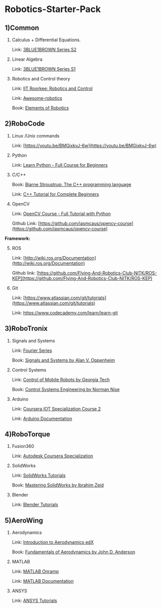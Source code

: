 # **Robotics-Starter-Pack**

## 1)Common

1. Calculus + Differential Equations.

    Link: [3BLUE1BROWN Series S2](https://youtu.be/WUvTyaaNkzM)

2. Linear Algebra

    Link: [3BLUE1BROWN Series S1](https://youtu.be/fNk_zzaMoSs)

3. Robotics and Control theory

    Link: [IIT Roorkee: Robotics and Control](http://bit.ly/3bJUiia)

    Link: [Awesome-robotics](https://github.com/kiloreux/awesome-robotics)

    Book: [Elements of Robotics](https://www.amazon.com/Elements-Robotics-Mordechai-Ben-Ari/dp/3319625322)

## 2)RoboCode

1. Linux /Unix commands

    Link: [https://youtu.be/BMGixkvJ-6w](https://youtu.be/BMGixkvJ-6w)

2. Python

    Link: [Learn Python - Full Course for Beginners](https://youtu.be/rfscVS0vtbw)

3. C/C++

    Book: [Bjarne Stroustrup: The C++ programming language](https://www.amazon.com/C-Programming-Language-4th/dp/0321563840)

    Link: [C++ Tutorial for Complete Beginners](https://www.udemy.com/course/free-learn-c-tutorial-beginners/)

4. OpenCV

    Link: [OpenCV Course - Full Tutorial with Python](https://youtu.be/oXlwWbU8l2o)

    Github Link: [https://github.com/jasmcaus/opencv-course](https://github.com/jasmcaus/opencv-course)

**Framework:**

5. ROS

    Link: [http://wiki.ros.org/Documentation](http://wiki.ros.org/Documentation)

    Github link: [https://github.com/Flying-And-Robotics-Club-NITK/ROS-KEP](https://github.com/Flying-And-Robotics-Club-NITK/ROS-KEP)

6. Git

    Link: [https://www.atlassian.com/git/tutorials](https://www.atlassian.com/git/tutorials)
    
    Link: [https://www.codecademy.com/learn/learn-git ](https://www.codecademy.com/learn/learn-git)

## 3)RoboTronix

1. Signals and Systems

    Link: [Fourier Series](https://www.youtube.com/watch?v=r6sGWTCMz2k&amp;list=PLZHQObOWTQDNPOjrT6KVlfJuKtYTftqH6&amp;index=4)

    Book: [Signals and Systems by Alan V. Oppenheim](https://www.amazon.in/Signals-Systems-Oppenheim/dp/8120312465/ref=tmm_pap_swatch_0?_encoding=UTF8&amp;qid=&amp;sr=)

2. Control Systems

    Link: [Control of Mobile Robots by Georgia Tech](https://www.youtube.com/playlist?list=PL2jykFOD1AWYvdLW6Alr55IydU_qFVe31)

    Book: [Control Systems Engineering by Norman Nise](https://www.amazon.in/Nises-Control-Systems-Engineering-Wiley/dp/8126571837/ref=sr_1_4?crid=2MCDOQBDNLK9H&amp;dchild=1&amp;keywords=control+systems+engineering&amp;qid=1610944038&amp;s=books&amp;sprefix=Control+Systems+Enhinee%2Cstripbooks%2C298&amp;sr=1-4)

3. Arduino

    Link: [Coursera IOT Specialization Course 2](https://www.coursera.org/learn/arduino-platform?specialization=iot)

    Link: [Arduino Documentation](https://www.arduino.cc/en/Guide)

## 4)RoboTorque

1. Fusion360

    Link: [Autodesk Coursera Specialization](https://www.coursera.org/specializations/autodesk-cad-cam-cae-mechanical-engineering)

2. SolidWorks

    Link: [SolidWorks Tutorials](https://www.youtube.com/playlist?list=PLkMYhICFMsGajeARsY7N1t1jhbtMb1poL)

    Book: [Mastering SolidWorks by Ibrahim Zeid](https://www.amazon.in/Mastering-SolidWorks-Ibrahim-Zeid/dp/0135046092/ref=sr_1_3?dchild=1&amp;keywords=Mastering+Solidworks&amp;qid=1610944091&amp;s=books&amp;sr=1-3)

3. Blender

    Link: [Blender Tutorials](https://www.youtube.com/playlist?list=PLjEaoINr3zgEq0u2MzVgAaHEBt--xLB6U)

## 5)AeroWing

1. Aerodynamics

    Link: [Introduction to Aerodynamics edX](https://www.edx.org/course/introduction-to-aerodynamics-2)

    Book: [Fundamentals of Aerodynamics by John D. Anderson](https://www.amazon.in/Fundamentals-Aerodynamics-Units-John-Anderson/dp/0070700125)

2. MATLAB

    Link: [MATLAB Onramp](https://matlabacademy.mathworks.com/R2020b/portal.html?course=gettingstarted&amp;s_tid=mlac_gettingstarted_bod)

    Link: [MATLAB Documentation](https://in.mathworks.com/help/matlab/)

3. ANSYS

    Link: [ANSYS Tutorials](https://www.youtube.com/playlist?list=PL0Ya8d8RGCTqSaM6GbGHXqAUq1ga7-N__)
